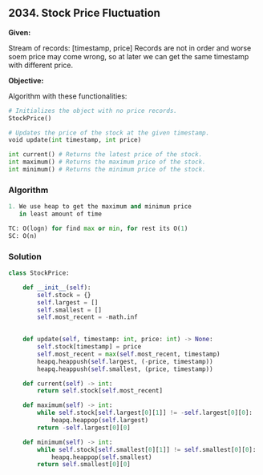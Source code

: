 ## 2034. Stock Price Fluctuation

**Given:**

Stream of records: [timestamp, price]
Records are not in order and worse soem price may come wrong,
so at later we can get the same timestamp with different price.

**Objective:**

Algorithm with these functionalities:

```python
# Initializes the object with no price records.
StockPrice()

# Updates the price of the stock at the given timestamp.
void update(int timestamp, int price) 

int current() # Returns the latest price of the stock.
int maximum() # Returns the maximum price of the stock.
int minimum() # Returns the minimum price of the stock.
```

### Algorithm

```python
1. We use heap to get the maximum and minimum price
   in least amount of time
```
```python
TC: O(logn) for find max or min, for rest its O(1)
SC: O(n)
```


### Solution

```python
class StockPrice:

    def __init__(self):
        self.stock = {}
        self.largest = []
        self.smallest = []
        self.most_recent = -math.inf
        

    def update(self, timestamp: int, price: int) -> None:
        self.stock[timestamp] = price
        self.most_recent = max(self.most_recent, timestamp)
        heapq.heappush(self.largest, (-price, timestamp))
        heapq.heappush(self.smallest, (price, timestamp))

    def current(self) -> int:
        return self.stock[self.most_recent]

    def maximum(self) -> int:
        while self.stock[self.largest[0][1]] != -self.largest[0][0]:
            heapq.heappop(self.largest)
        return -self.largest[0][0]

    def minimum(self) -> int:
        while self.stock[self.smallest[0][1]] != self.smallest[0][0]:
            heapq.heappop(self.smallest)
        return self.smallest[0][0]
```